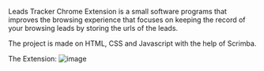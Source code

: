 Leads Tracker Chrome Extension is a small software programs that improves the browsing experience that focuses on keeping the record of your browsing leads by storing the urls of the leads.

The project is made on HTML, CSS and Javascript with the help of Scrimba.

The Extension:
![image](https://user-images.githubusercontent.com/71933835/175822244-fa0b4801-c3a0-489d-9633-76ea561c0e4e.png)


